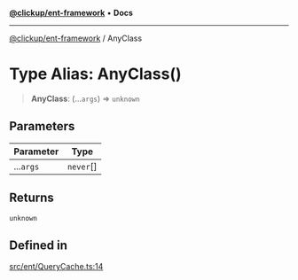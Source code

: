 [**@clickup/ent-framework**](../README.md) • **Docs**

***

[@clickup/ent-framework](../globals.md) / AnyClass

# Type Alias: AnyClass()

> **AnyClass**: (...`args`) => `unknown`

## Parameters

| Parameter | Type |
| ------ | ------ |
| ...`args` | `never`[] |

## Returns

`unknown`

## Defined in

[src/ent/QueryCache.ts:14](https://github.com/clickup/ent-framework/blob/master/src/ent/QueryCache.ts#L14)

